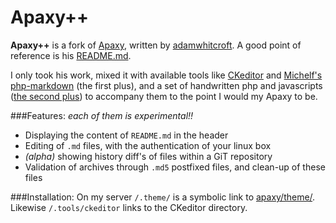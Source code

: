 Apaxy++
=======
<strong>Apaxy++</strong> is a fork of [Apaxy](https://github.com/AdamWhitcroft/Apaxy), written by [adamwhitcroft](http://www.adamwhitcroft.com/). A good point of reference is his [README.md](./README-Apaxy.md).

I only took his work, mixed it with available tools like [CKeditor](http://ckeditor.com/) and [Michelf's php-markdown](https://github.com/michelf/php-markdown/) (the first plus), and a set of handwritten php and javascripts ([the second plus](./plus-plus/)) to accompany them to the point I would my Apaxy to be.

###Features:
<em>each of them is experimental!!</em>

- Displaying the content of ``README.md`` in the header
- Editing of ``.md`` files, with the authentication of your linux box
- <em>(alpha)</em> showing history diff's of files within a GiT repository
- Validation of archives through ``.md5`` postfixed files, and clean-up of these files

###Installation:
On my server ``/.theme/`` is a symbolic link to [apaxy/theme/](apaxy/theme/). Likewise ``/.tools/ckeditor`` links to the CKeditor directory.
